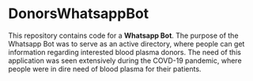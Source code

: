 # DonorsWhatsappBot
This repository contains code for a **Whatsapp Bot**. The purpose of the Whatsapp Bot was to serve as an active directory, where people can get information regarding interested blood plasma donors. The need of this application was seen extensively during the COVD-19 pandemic, where people were in dire need of blood plasma for their patients. 
